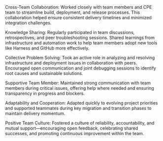 Cross-Team Collaboration: Worked closely with team members and CPE  team to streamline build, deployment, and release processes. This collaboration helped ensure consistent delivery timelines and minimized integration challenges.

Knowledge Sharing: Regularly participated in team discussions, retrospectives, and peer troubleshooting sessions. Shared learnings from infrastructure and automation work to help team members adopt new tools like Harness and GitHub more effectively.

Collective Problem Solving: Took an active role in analyzing and resolving infrastructure and deployment issues in collaboration with peers. Encouraged open communication and joint debugging sessions to identify root causes and sustainable solutions.

Supportive Team Member: Maintained strong communication with team members during critical issues, offering help where needed and ensuring transparency in progress and blockers.

Adaptability and Cooperation: Adapted quickly to evolving project priorities and supported teammates during key migration and transition phases to maintain delivery momentum.

Positive Team Culture: Fostered a culture of reliability, accountability, and mutual support—encouraging open feedback, celebrating shared successes, and promoting continuous improvement within the team.
